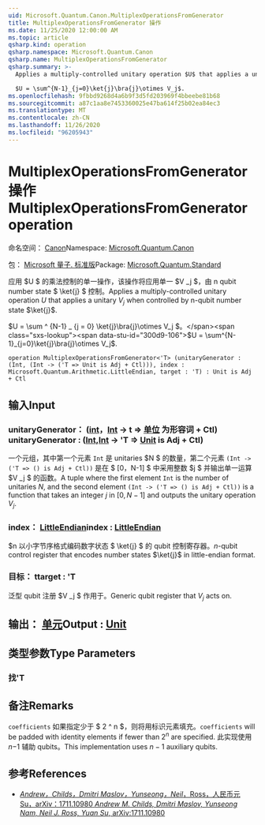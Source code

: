```yaml
---
uid: Microsoft.Quantum.Canon.MultiplexOperationsFromGenerator
title: MultiplexOperationsFromGenerator 操作
ms.date: 11/25/2020 12:00:00 AM
ms.topic: article
qsharp.kind: operation
qsharp.namespace: Microsoft.Quantum.Canon
qsharp.name: MultiplexOperationsFromGenerator
qsharp.summary: >-
  Applies a multiply-controlled unitary operation $U$ that applies a unitary $V_j$ when controlled by n-qubit number state $\ket{j}$.

  $U = \sum^{N-1}_{j=0}\ket{j}\bra{j}\otimes V_j$.
ms.openlocfilehash: 9fbbd9268d4a6b9f3d5fd203969f4bbeebe81b68
ms.sourcegitcommit: a87c1aa8e7453360025e47ba614f25b02ea84ec3
ms.translationtype: MT
ms.contentlocale: zh-CN
ms.lasthandoff: 11/26/2020
ms.locfileid: "96205943"
---
```

# <a name="multiplexoperationsfromgenerator-operation"></a><span data-ttu-id="300d9-102">MultiplexOperationsFromGenerator 操作</span><span class="sxs-lookup"><span data-stu-id="300d9-102">MultiplexOperationsFromGenerator operation</span></span>

<span data-ttu-id="300d9-103">命名空间： [Canon](xref:Microsoft.Quantum.Canon)</span><span class="sxs-lookup"><span data-stu-id="300d9-103">Namespace: [Microsoft.Quantum.Canon](xref:Microsoft.Quantum.Canon)</span></span>

<span data-ttu-id="300d9-104">包： [Microsoft 量子. 标准版](https://nuget.org/packages/Microsoft.Quantum.Standard)</span><span class="sxs-lookup"><span data-stu-id="300d9-104">Package: [Microsoft.Quantum.Standard](https://nuget.org/packages/Microsoft.Quantum.Standard)</span></span>


<span data-ttu-id="300d9-105">应用 $U $ 的乘法控制的单一操作，该操作将应用单一 $V _j $，由 n qubit number state $ \ket{j} $ 控制。</span><span class="sxs-lookup"><span data-stu-id="300d9-105">Applies a multiply-controlled unitary operation $U$ that applies a unitary $V_j$ when controlled by n-qubit number state $\ket{j}$.</span></span>

<span data-ttu-id="300d9-106">$U = \sum ^ {N-1} _ {j = 0} \ket{j}\bra{j}\otimes V_j $。</span><span class="sxs-lookup"><span data-stu-id="300d9-106">$U = \sum^{N-1}_{j=0}\ket{j}\bra{j}\otimes V_j$.</span></span>

```qsharp
operation MultiplexOperationsFromGenerator<'T> (unitaryGenerator : (Int, (Int -> ('T => Unit is Adj + Ctl))), index : Microsoft.Quantum.Arithmetic.LittleEndian, target : 'T) : Unit is Adj + Ctl
```


## <a name="input"></a><span data-ttu-id="300d9-107">输入</span><span class="sxs-lookup"><span data-stu-id="300d9-107">Input</span></span>

### <a name="unitarygenerator--intint---t--unit--is-adj--ctl"></a><span data-ttu-id="300d9-108">unitaryGenerator： ([int](xref:microsoft.quantum.lang-ref.int)，[Int](xref:microsoft.quantum.lang-ref.int) -> t => [单位](xref:microsoft.quantum.lang-ref.unit)  为形容词 + Ctl) </span><span class="sxs-lookup"><span data-stu-id="300d9-108">unitaryGenerator : ([Int](xref:microsoft.quantum.lang-ref.int),[Int](xref:microsoft.quantum.lang-ref.int) -> 'T => [Unit](xref:microsoft.quantum.lang-ref.unit)  is Adj + Ctl)</span></span>

<span data-ttu-id="300d9-109">一个元组，其中第一个元素 `Int` 是 unitaries $N $ 的数量，第二个元素 `(Int -> ('T => () is Adj + Ctl))` 是在 $ [0，N-1] $ 中采用整数 $j $ 并输出单一运算 $V _j $ 的函数。</span><span class="sxs-lookup"><span data-stu-id="300d9-109">A tuple where the first element `Int` is the number of unitaries $N$, and the second element `(Int -> ('T => () is Adj + Ctl))` is a function that takes an integer $j$ in $[0,N-1]$ and outputs the unitary operation $V_j$.</span></span>


### <a name="index--littleendian"></a><span data-ttu-id="300d9-110">index： [LittleEndian](xref:Microsoft.Quantum.Arithmetic.LittleEndian)</span><span class="sxs-lookup"><span data-stu-id="300d9-110">index : [LittleEndian](xref:Microsoft.Quantum.Arithmetic.LittleEndian)</span></span>

<span data-ttu-id="300d9-111">$n 以小字节序格式编码数字状态 $ \ket{j} $ 的 qubit 控制寄存器。</span><span class="sxs-lookup"><span data-stu-id="300d9-111">$n$-qubit control register that encodes number states $\ket{j}$ in little-endian format.</span></span>


### <a name="target--t"></a><span data-ttu-id="300d9-112">目标： t</span><span class="sxs-lookup"><span data-stu-id="300d9-112">target : 'T</span></span>

<span data-ttu-id="300d9-113">泛型 qubit 注册 $V _j $ 作用于。</span><span class="sxs-lookup"><span data-stu-id="300d9-113">Generic qubit register that $V_j$ acts on.</span></span>



## <a name="output--unit"></a><span data-ttu-id="300d9-114">输出： [单元](xref:microsoft.quantum.lang-ref.unit)</span><span class="sxs-lookup"><span data-stu-id="300d9-114">Output : [Unit](xref:microsoft.quantum.lang-ref.unit)</span></span>



## <a name="type-parameters"></a><span data-ttu-id="300d9-115">类型参数</span><span class="sxs-lookup"><span data-stu-id="300d9-115">Type Parameters</span></span>

### <a name="t"></a><span data-ttu-id="300d9-116">找</span><span class="sxs-lookup"><span data-stu-id="300d9-116">'T</span></span>



## <a name="remarks"></a><span data-ttu-id="300d9-117">备注</span><span class="sxs-lookup"><span data-stu-id="300d9-117">Remarks</span></span>

<span data-ttu-id="300d9-118">`coefficients` 如果指定少于 $ 2 ^ n $，则将用标识元素填充。</span><span class="sxs-lookup"><span data-stu-id="300d9-118">`coefficients` will be padded with identity elements if fewer than $2^n$ are specified.</span></span> <span data-ttu-id="300d9-119">此实现使用 $n-$1 辅助 qubits。</span><span class="sxs-lookup"><span data-stu-id="300d9-119">This implementation uses $n-1$ auxiliary qubits.</span></span>

## <a name="references"></a><span data-ttu-id="300d9-120">参考</span><span class="sxs-lookup"><span data-stu-id="300d9-120">References</span></span>

- [<span data-ttu-id="300d9-121">*Andrew，Childs，Dmitri Maslov，Yunseong，Neil*，Ross，人民币元 Su，arXiv：1711.10980</span><span class="sxs-lookup"><span data-stu-id="300d9-121"> *Andrew M. Childs, Dmitri Maslov, Yunseong Nam, Neil J. Ross, Yuan Su*, arXiv:1711.10980</span></span>](https://arxiv.org/abs/1711.10980)